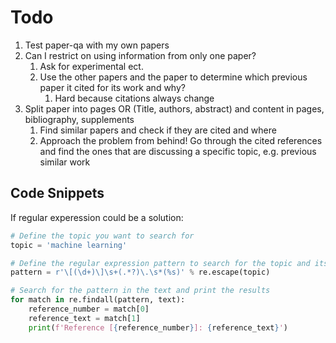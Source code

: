 # Todo
1. Test paper-qa with my own papers
2. Can I restrict on using information from only one paper?
   1. Ask for experimental ect.
   2. Use the other papers and the paper to determine which previous paper it cited for its work and why?
      1. Hard because citations always change
3. Split paper into pages OR (Title, authors, abstract) and content in pages, bibliography, supplements
   1. Find similar papers and check if they are cited and where
   2. Approach the problem from behind! Go through the cited references and find the ones that are discussing a specific topic, e.g. previous similar work



## Code Snippets
If regular experession could be a solution:
```python
# Define the topic you want to search for
topic = 'machine learning'

# Define the regular expression pattern to search for the topic and its corresponding reference
pattern = r'\[(\d+)\]\s+(.*?)\.\s*(%s)' % re.escape(topic)

# Search for the pattern in the text and print the results
for match in re.findall(pattern, text):
    reference_number = match[0]
    reference_text = match[1]
    print(f'Reference [{reference_number}]: {reference_text}')
```


